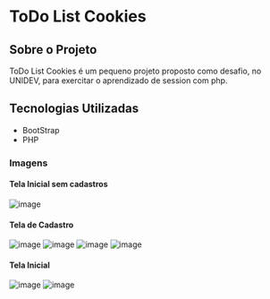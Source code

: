 # ToDo List Cookies

## Sobre o Projeto
ToDo List Cookies é um pequeno projeto proposto como desafio, no UNIDEV, para exercitar o aprendizado de session com php.

## Tecnologias Utilizadas
- BootStrap
- PHP

### Imagens

#### Tela Inicial sem cadastros
![image](https://github.com/MichelNsouza/ToDoListCookies/assets/91084191/7cce5718-ede0-4578-9d89-870d6e240a01)

#### Tela de Cadastro
![image](https://github.com/MichelNsouza/ToDoListCookies/assets/91084191/a40cecdb-9a6d-48b7-a2d6-111cf45329d1)
![image](https://github.com/MichelNsouza/ToDoListCookies/assets/91084191/070468aa-c323-4487-94ad-5544282e8ce2)
![image](https://github.com/MichelNsouza/ToDoListCookies/assets/91084191/26d0ffa7-4623-4b03-b60a-94e6301fe47f)
![image](https://github.com/MichelNsouza/ToDoListCookies/assets/91084191/722d4370-e2e6-43a4-96f8-97b017866589)

#### Tela Inicial
![image](https://github.com/MichelNsouza/ToDoListCookies/assets/91084191/a2a4acbd-a43a-40f1-9446-0b286d43f1ef)
![image](https://github.com/MichelNsouza/ToDoListCookies/assets/91084191/31d78e7e-1783-48e2-a3d1-2b85b1471e3d)


